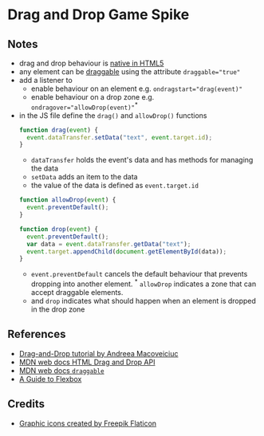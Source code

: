 # Drag and Drop Game Spike

## Notes

- drag and drop behaviour is [native in HTML5](https://developer.mozilla.org/en-US/docs/Web/API/HTML_Drag_and_Drop_API)
- any element can be [draggable](https://developer.mozilla.org/en-US/docs/Web/HTML/Global_attributes/draggable) using the attribute `draggable="true"` 
- add a listener to 
  - enable behaviour on an element e.g. `ondragstart="drag(event)"`
  - enable behaviour on a drop zone e.g. `ondragover="allowDrop(event)"`<sup>*</sup>
- in the JS file define the `drag()` and `allowDrop()` functions
  ```JavaScript
  function drag(event) {
    event.dataTransfer.setData("text", event.target.id);
  }
  ```
  - `dataTransfer` holds the event's data and has methods for managing the data
  - `setData` adds an item to the data
  - the value of the data is defined as `event.target.id`
  ```JavaScript
  function allowDrop(event) {
    event.preventDefault();
  }
  
  function drop(event) {
    event.preventDefault();
    var data = event.dataTransfer.getData("text");
    event.target.appendChild(document.getElementById(data));
  }
  ```
  - `event.preventDefault` cancels the default behaviour that prevents dropping into another element. <sup>*</sup> `allowDrop` indicates a zone that can accept draggable elements.
  - and `drop` indicates what should happen when an element is dropped in the drop zone

## References

- [Drag-and-Drop tutorial by Andreea Macoveiciuc](https://javascript.plainenglish.io/beginner-drag-and-drop-game-with-html-css-and-js-58653f974285)
- [MDN web docs HTML Drag and Drop API](https://developer.mozilla.org/en-US/docs/Web/API/HTML_Drag_and_Drop_API)
- [MDN web docs `draggable`](https://developer.mozilla.org/en-US/docs/Web/HTML/Global_attributes/draggable)
- [A Guide to Flexbox](https://css-tricks.com/snippets/css/a-guide-to-flexbox/)

## Credits

- [Graphic icons created by Freepik  Flaticon](https://www.flaticon.com/free-icons/fishbowl)